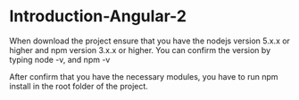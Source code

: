 # Introduction-Angular-2

When download the project ensure that you have the nodejs version 5.x.x or higher and npm version 3.x.x or higher.
You can confirm the version by typing node -v, and npm -v

After confirm that you have the necessary modules, you have to run npm install in the root folder of the project.
